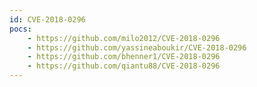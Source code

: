 ```yaml
---
id: CVE-2018-0296
pocs:
    - https://github.com/milo2012/CVE-2018-0296
    - https://github.com/yassineaboukir/CVE-2018-0296
    - https://github.com/bhenner1/CVE-2018-0296
    - https://github.com/qiantu88/CVE-2018-0296
---
```


